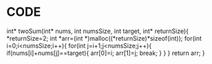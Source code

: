 # CODE


int* twoSum(int* nums, int numsSize, int target, int* returnSize){
*returnSize=2;
int *arr=(int *)malloc((*returnSize)*sizeof(int));
for(int i=0;i<numsSize;i++){
for(int j=i+1;j<numsSize;j++){
if(nums[i]+nums[j]==target){
arr[0]=i;
arr[1]=j;
break;
}
}
}
return arr;
}
